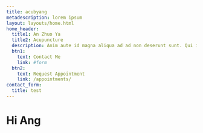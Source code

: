 ```yaml
---
title: acubyang
metadescription: lorem ipsum
layout: layouts/home.html
home_header:
  title1: An Zhuo Ya 
  title2: Acupuncture
  description: Anim aute id magna aliqua ad ad non deserunt sunt. Qui irure qui lorem cupidatat commodo. Elit sunt amet fugiat veniam occaecat fugiat aliqua.
  btn1:
    text: Contact Me
    link: #form
  btn2:
    text: Request Appointment
    link: /appointments/
contact_form:
  title: test
---
```

# Hi Ang